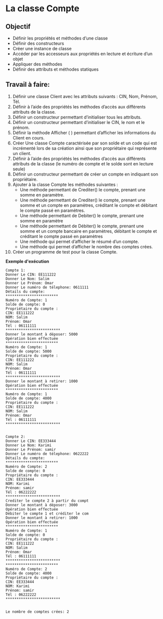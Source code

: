 # La classe Compte

## Objectif

* Définir les propriétés et méthodes d’une classe
* Définir des constructeurs
* Créer une instance de classe
* Accéder par les accesseurs aux propriétés en lecture et écriture d’un objet
* Appliquer des méthodes
* Définir des attributs et méthodes statiques

## Travail à faire:
1. Définir une classe Client avec les attributs suivants : CIN, Nom, Prénom, Tél.
2. Définir à l’aide des propriétés les méthodes d’accès aux différents attributs de la classe.
3. Définir un constructeur permettant d’initialiser tous les attributs.
4. Définir un constructeur permettant d’initialiser le CIN, le nom et le prénom.
5. Définir la méthode Afficher ( ) permettant d’afficher les informations du Client en cours.
6. Créer Une classe Compte caractérisée par son solde et un code qui est incrémenté lors de sa création ainsi que son propriétaire qui représente un client.
7. Définir à l’aide des propriétés les méthodes d’accès aux différents attributs de la classe (le numéro de compte et le solde sont en lecture seule)
8. Définir un constructeur permettant de créer un compte en indiquant son propriétaire.
9. Ajouter à la classe Compte les méthodes suivantes :
    * Une méthode permettant de Crediter() le compte, prenant une somme en paramètre.
    * Une méthode permettant de Crediter() le compte, prenant une somme et un compte en paramètres, créditant le compte et débitant le compte passé en paramètres.
    * Une méthode permettant de Debiter() le compte, prenant une somme en paramètre
    * Une méthode permettant de Débiter() le compte, prenant une somme et un compte bancaire en paramètres, débitant le compte et créditant le compte passé en paramètres
    * Une méthode qui permet d’afficher le résumé d’un compte.
    * Une méthode qui permet d’afficher le nombre des comptes crées.
10. Créer un programme de test pour la classe Compte.

**Exemple d'exécution**
```
Compte 1:
Donner Le CIN: EE111222
Donner Le Nom: Salim
Donner Le Prénom: Omar
Donner Le numéro de télephone: 0611111
Détails du compte:
************************
Numéro de Compte: 1
Solde de compte: 0
Propriétaire du compte :
CIN: EE111222
NOM: Salim
Prénom: Omar
Tél : 06111111
*************************
Donner le montant à déposer: 5000
Opération bien effectuée
************************
Numéro de Compte: 1
Solde de compte: 5000
Propriétaire du compte :
CIN: EE111222
NOM: Salim
Prénom: Omar
Tél : 06111111
*************************
Donner le montant à retirer: 1000
Opération bien effectuée
************************
Numéro de Compte: 1
Solde de compte: 4000
Propriétaire du compte :
CIN: EE111222
NOM: Salim
Prénom: Omar
Tél : 06111111
*************************


Compte 2:
Donner Le CIN: EE333444
Donner Le Nom: Karimi
Donner Le Prénom: samir
Donner Le numéro de télephone: 0622222
Détails du compte:
************************
Numéro de Compte: 2
Solde de compte: 0
Propriétaire du compte :
CIN: EE333444
NOM: Karimi
Prénom: samir
Tél : 06222222
*************************
Crediter le compte 2 à partir du compt
Donner le montant à déposer: 3000
Opération bien effectuée
Débiter le compte 1 et créditer le com
Donner le montant à retirer: 1000
Opération bien effectuée
************************
Numéro de Compte: 1
Solde de compte: 0
Propriétaire du compte :
CIN: EE111222
NOM: Salim
Prénom: Omar
Tél : 06111111
*************************
************************
Numéro de Compte: 2
Solde de compte: 4000
Propriétaire du compte :
CIN: EE333444
NOM: Karimi
Prénom: samir
Tél : 06222222
*************************


Le nombre de comptes crées: 2
```